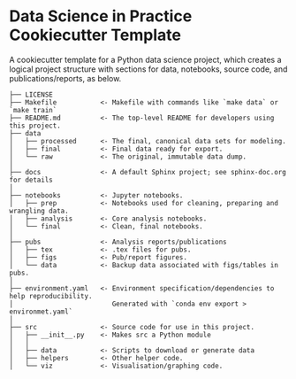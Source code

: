 # Data Science in Practice Cookiecutter Template
A cookiecutter template for a Python data science project, which creates a logical project structure with sections for data, notebooks, source code, and publications/reports, as below.

```
├── LICENSE
├── Makefile           <- Makefile with commands like `make data` or `make train`
├── README.md          <- The top-level README for developers using this project.
├── data
│   ├── processed      <- The final, canonical data sets for modeling.
│   ├── final          <- Final data ready for export.
│   └── raw            <- The original, immutable data dump.
│
├── docs               <- A default Sphinx project; see sphinx-doc.org for details
│
├── notebooks          <- Jupyter notebooks.
│   ├── prep           <- Notebooks used for cleaning, preparing and wrangling data.
│   ├── analysis       <- Core analysis notebooks.
│   └── final          <- Clean, final notebooks.
│
├── pubs               <- Analysis reports/publications
│   ├── tex            <- .tex files for pubs.
│   ├── figs           <- Pub/report figures.
│   └── data           <- Backup data associated with figs/tables in pubs.
│
├── environment.yaml   <- Environment specification/dependencies to help reproducibility.
│                         Generated with `conda env export > environmet.yaml`
│
├── src                <- Source code for use in this project.
│   ├── __init__.py    <- Makes src a Python module
│   │
│   ├── data           <- Scripts to download or generate data
│   ├── helpers        <- Other helper code.
│   └── viz            <- Visualisation/graphing code.
```
